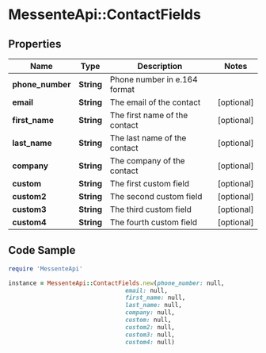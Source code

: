# MessenteApi::ContactFields

## Properties

Name | Type | Description | Notes
------------ | ------------- | ------------- | -------------
**phone_number** | **String** | Phone number in e.164 format | 
**email** | **String** | The email of the contact | [optional] 
**first_name** | **String** | The first name of the contact | [optional] 
**last_name** | **String** | The last name of the contact | [optional] 
**company** | **String** | The company of the contact | [optional] 
**custom** | **String** | The first custom field | [optional] 
**custom2** | **String** | The second custom field | [optional] 
**custom3** | **String** | The third custom field | [optional] 
**custom4** | **String** | The fourth custom field | [optional] 

## Code Sample

```ruby
require 'MessenteApi'

instance = MessenteApi::ContactFields.new(phone_number: null,
                                 email: null,
                                 first_name: null,
                                 last_name: null,
                                 company: null,
                                 custom: null,
                                 custom2: null,
                                 custom3: null,
                                 custom4: null)
```


